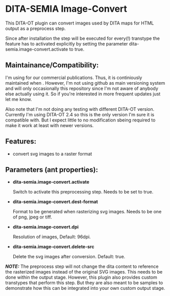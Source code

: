 # DITA-SEMIA Image-Convert
This DITA-OT plugin can convert images used by DITA maps for HTML output as a preprocess step.

Since after installation the step will be executed for every(!) transtype the feature has to activated explicitly by setting the parameter dita-semia.image-convert.activate to true.


## Maintainance/Compatibility:
I'm using for our commercial publications. Thus, it is continiously maintained when . However, I'm not using github as main versioning system and will only occasionally this repository since I'm not aware of anybody else actually using it. So if you're interested in more frequent updates just let me know.

Also note that I'm not doing any testing with different DITA-OT version. Currently I'm using DITA-OT 2.4 so this is the only version I'm sure it is compatible with. But I expect little to no modification sbeing required to make it work at least with newer versions.


## Features:
- convert svg images to a raster format


## Parameters (ant properties):
- **dita-semia.image-convert.activate**

  Switch to activate this preprocessing step. Needs to be set to true.

- **dita-semia.image-convert.dest-format**

  Format to be generated when rasterizing svg images. Needs to be one of png, jpeg or tiff.

- **dita-semia.image-convert.dpi**

  Resolution of images, Default: 96dpi.

- **dita-semia.image-convert.delete-src**

  Delete the svg images after conversion. Default: true.

***NOTE:*** The preprocess step will not change the dita content to reference the rasterized images instead of the original SVG images. This needs to be done within the output stage. However, this plugin also provides custom transtypes that perform this step. But they are also meant to be samples to demonstrate how this can be integrated into your own custom output stage.
